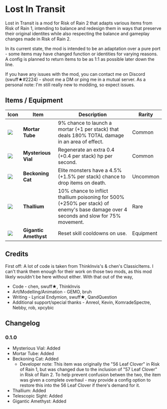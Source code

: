 # Lost In Transit
Lost in Transit is a mod for Risk of Rain 2 that adapts various items from Risk of Rain 1, intending to balance and redesign them in ways that preserve their original identites while also respecting the balance and gameplay changes made in Risk of Rain 2.

In its current state, the mod is intended to be an adaptation over a pure port - some items may have changed function or identities for varying reasons. A config is planned to return items to be as 1:1 as possible later down the line.

If you have any issues with the mod, you can contact me on Discord (swuff★#2224) - shoot me a DM or ping me in a mutual server. As a personal note: I'm still really new to modding, so expect issues. 

## Items / Equipment

| Icon | Item | Description | Rarity |
|:-|-|------|-|
|![](https://i.imgur.com/6NiDhQs.png) | **Mortar Tube** | 9% chance to launch a mortar (+1 per stack) that deals 180% TOTAL damage in an area of effect. | Common |
|![](https://i.imgur.com/0JpFYMD.png) | **Mysterious Vial** | Regenerate an extra 0.4 (+0.4 per stack) hp per second. | Common |
|![](https://i.imgur.com/zTCttJR.png) | **Beckoning Cat** | Elite monsters have a 4.5% (+1.5% per stack) chance to drop items on death. | Uncommon |
|![](https://i.imgur.com/16yqiHX.png) | **Thallium** | 10% chance to inflict thallium poisoning for 500% (+250% per stack) of enemy's base damage over 4 seconds and slow for 75% movement. | Rare |
|![](https://i.imgur.com/27uyOZz.png) | **Gigantic Amethyst** | Reset skill cooldowns on use. | Equipment |

## Credits
First off: A lot of code is taken from ThinkInvis's & chen's ClassicItems. I can't thank them enough for their work on those two mods, as this mod likely wouldn't be here without either.
With that out of the way,

* Code - chen, swuff★, ThinkInvis
* Art/Modelling/Animation - GEMO, bruh
* Writing - Lyrical Endymion, swuff★, QandQuestion
* Additional support/special thanks - Anreol, Kevin, KomradeSpectre, Nebby, rob, xpcybic

## Changelog

### 0.1.0
* Mysterious Vial: Added
* Mortar Tube: Added
* Beckoning Cat: Added
  * Developer note: This item was originally the "56 Leaf Clover" in Risk of Rain 1, but was changed due to the inclusion of "57 Leaf Clover" in Risk of Rain 2. To help prevent confusion betwen the two, the item was given a complete overhaul - may provide a config option to restore this into the 56 Leaf Clover if there's demand for it.
* Thallium: Added
* Telescopic Sight: Added
* Gigantic Amethyst: Added
